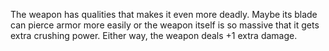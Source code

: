 The weapon has qualities that makes it even more deadly. Maybe its blade can pierce armor more easily or the weapon itself is so massive that it gets extra crushing power. Either way, the weapon deals +1 extra damage.